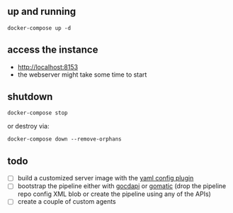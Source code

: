 ## up and running

```
docker-compose up -d
```

## access the instance

- [http://localhost:8153](http://localhost:8153)
- the webserver might take some time to start

## shutdown

```
docker-compose stop
```

or destroy via:

```
docker-compose down --remove-orphans
```

## todo

- [ ] build a customized server image with the [yaml config plugin](https://github.com/tomzo/gocd-yaml-config-plugin)
- [ ] bootstrap the pipeline either with  [gocdapi](https://github.com/joaogbcravo/gocdapi) or  [gomatic](https://github.com/SpringerSBM/gomatic) (drop the pipeline repo config XML blob or create the pipeline using any of the APIs)
- [ ] create a couple of custom agents
